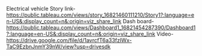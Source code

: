 Electrical vehicle
Story link-https://public.tableau.com/views/story_16821460111210/Story1?:language=en-US&:display_count=n&:origin=viz_share_link
Dash board-https://public.tableau.com/views/Dashboard1_16821454287390/Dashboard1?:language=en-US&:display_count=n&:origin=viz_share_link
Video-https://drive.google.com/file/d/1avrcfT6a33fzIWx-TaC9EzbnJnmY39nW/view?usp=drivesdk
